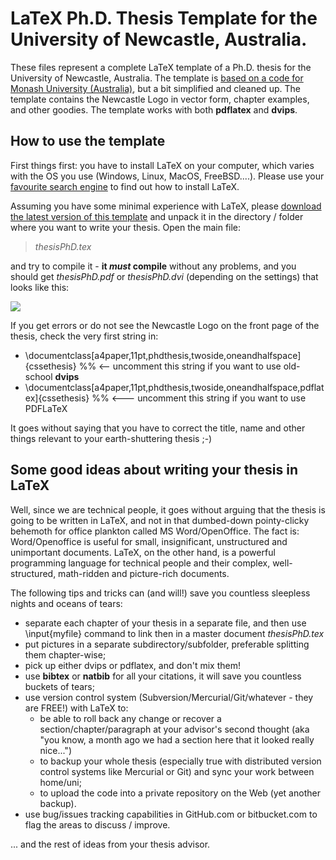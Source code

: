LaTeX Ph.D. Thesis Template for the University of Newcastle, Australia.
====

These files represent a complete LaTeX template of a Ph.D. thesis for the University of Newcastle, Australia. The template is [based on a code for Monash University (Australia)](http://www.csse.monash.edu.au/software/latex/), but a bit simplified and cleaned up. The template contains the Newcastle Logo in vector form, chapter examples, and other goodies. The template works with both **pdflatex** and **dvips**.


How to use the template
----

First things first: you have to install LaTeX on your computer, which varies with the OS you use (Windows, Linux, MacOS, FreeBSD....). Please use your [favourite search engine](http://www.google.com) to find out how to install LaTeX.

Assuming you have some minimal experience with LaTeX, please [download the latest version of this template](https://github.com/mydebianblog/phdtemplateaunewcastle/archive/master.zip) and unpack it in the directory / folder where you want to write your thesis. Open the main file:

> _thesisPhD.tex_

and try to compile it - **it *must* compile** without any problems, and you should get _thesisPhD.pdf_ or _thesisPhD.dvi_ (depending on the settings) that looks like this:

![](https://dl.dropboxusercontent.com/u/8038890/LaTeX/thesisPhD.png)

If you get errors or do not see the Newcastle Logo on the front page of the thesis, check the very first string in:

   - \documentclass[a4paper,11pt,phdthesis,twoside,oneandhalfspace]{cssethesis}  %% <-- uncomment this string if you want to use old-school **dvips**
   - \documentclass[a4paper,11pt,phdthesis,twoside,oneandhalfspace,pdflatex]{cssethesis} %% <--- uncomment this string if you want to use PDFLaTeX
 

It goes without saying that you have to correct the title, name and other things relevant to your earth-shuttering thesis ;-)


Some good ideas about writing your thesis in LaTeX
----

Well, since we are technical people, it goes without arguing that the thesis is going to be written in LaTeX, and not in that dumbed-down pointy-clicky behemoth for office plankton called MS Word/OpenOffice. The fact is: Word/Openoffice is useful for small, insignificant, unstructured and unimportant documents. LaTeX, on the other hand, is a powerful programming language for technical people and their complex, well-structured, math-ridden and picture-rich documents.

The following tips and tricks can (and will!) save you countless sleepless nights and oceans of tears:

 - separate each chapter of your thesis in a separate file, and then use \input{myfile} command to link then in a master document _thesisPhD.tex_
 - put pictures in a separate subdirectory/subfolder, preferable splitting them chapter-wise;
 - pick up either dvips or pdflatex, and don't mix them!
 - use **bibtex** or **natbib** for all your citations, it will save you countless buckets of tears;
 - use version control system (Subversion/Mercurial/Git/whatever - they are FREE!) with LaTeX to:
      - be able to roll back any change or recover a section/chapter/paragraph at your advisor's second thought (aka "you know, a month ago we had a section here that it looked really nice...")
      - to backup your whole thesis (especially true with distributed version control systems like Mercurial or Git) and sync your work between home/uni;
      - to upload the code into a private repository on the Web (yet another backup).
 - use bug/issues tracking capabilities in GitHub.com or bitbucket.com to flag the areas to discuss / improve.

... and the rest of ideas from your thesis advisor.